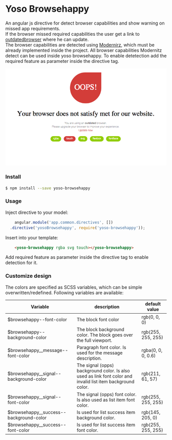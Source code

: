 # Yoso Browsehappy

An angular js directive for detect browser capabilities and show warning on missed app requirements.    
If the browser missed required capabilities the user get a link to [outdatedbrowser](http://outdatedbrowser.com/) where he can update.    
The browser capabilities are detected using [Modernirz](http://modernizr.com/), which must be already implemented inside the project. 
All browser capabilities Modernitz detect can be used inside yoso browsehappy. To enable detetection add the required feature as parameter inside the directive tag.
 
![alt example image](docs/example.png) 

### Install
```bash
$ npm install --save yoso-browsehappy
```

### Usage
Inject directive to your model:
```javascript
    angular.module('app.common.directives', [])
  .directive('yosoBrowsehappy', require('yoso-browsehappy'));
 ```

Insert into your template:
```html
    <yoso-browsehappy rgba svg touch></yoso-browsehappy>
 ```
Add required feature as parameter inside the directive tag to enable detection for it.

### Customize design
The colors are specified as SCSS variables, which can be simple overwritten/redefined. Following variables are available:

| Variable | description  | default value |
| -------- | ------------ | ------------- |
| $browsehappy--font-color | The block font color  | rgb(0, 0, 0) |
| $browsehappy--background-color  | The block background color. The block goes over the full viewport.           | rgb(255, 255, 255) |
| $browsehappy__message--font-color |  Paragraph font color. Is used for the message description.       | rgba(0, 0, 0, 0.6) |
| $browsehappy__signal--background-color | The signal (opps) background color. Is also used as link font color and invalid list item background color.   | rgb(211, 61, 57) |
| $browsehappy__signal--font-color |  The signal (opps) font color. Is also used as list item font color.        | rgb(255, 255, 255) |
| $browsehappy__success--background-color | Is used for list success item  background color.   | rgb(145, 205, 0) |
| $browsehappy__success--font-color |  Is used for list success item  font color.         | rgb(255, 255, 255) |
